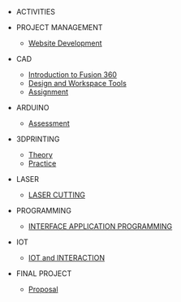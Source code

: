 <!--docs/_sidebar.md -->
- ACTIVITIES

 + PROJECT MANAGEMENT

    - [Website Development](AC/step/page.md)

 + CAD
  
    - [Introduction to Fusion 360](AC/CAD/installation.md)
    - [Design and Workspace Tools](AC/CAD/tools.md)
    - [Assignment](AC/CAD/handson.md)
  
 + ARDUINO

    - [Assessment](AC/Arduino/assessment.md)

 + 3DPRINTING

   - [Theory](AC/3DPRINTING/theory.md)
   - [ Practice](AC/3DPRINTING/practice.md)
 
 + LASER

   - [LASER CUTTING](#)

 + PROGRAMMING

   - [INTERFACE APPLICATION PROGRAMMING](#)

 + IOT

   - [IOT and INTERACTION](#)

 - FINAL PROJECT

   - [Proposal](AC/Project/proposal.md)
  
  
